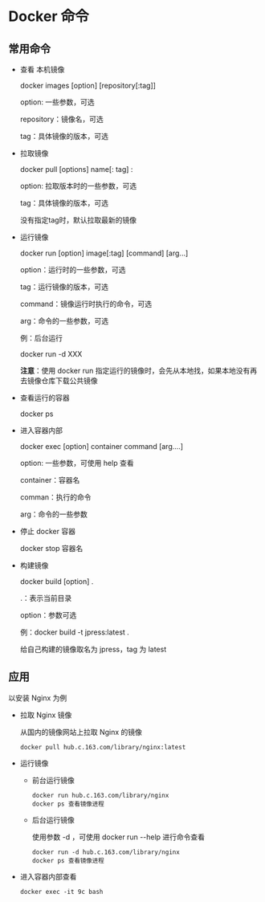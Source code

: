 # Docker 命令

## 常用命令

+ 查看 本机镜像

  docker images [option] [repository[:tag]]

  option: 一些参数，可选

  repository：镜像名，可选

  tag：具体镜像的版本，可选

+ 拉取镜像

  docker pull [options] name[: tag] :

  option: 拉取版本时的一些参数，可选

  tag：具体镜像的版本，可选

  没有指定tag时，默认拉取最新的镜像

+ 运行镜像

  docker run [option] image[:tag] [command] [arg...]

  option：运行时的一些参数，可选

  tag：运行镜像的版本，可选

  command：镜像运行时执行的命令，可选

  arg：命令的一些参数，可选

  例：后台运行

  docker run -d XXX

  **注意**：使用 docker run 指定运行的镜像时，会先从本地找，如果本地没有再去镜像仓库下载公共镜像

+ 查看运行的容器

  docker ps

+ 进入容器内部

  docker exec [option] container command [arg....]

  option: 一些参数，可使用 help 查看

  container：容器名

  comman：执行的命令

  arg：命令的一些参数

+ 停止 docker 容器

  docker stop 容器名
  
+ 构建镜像

  docker build [option] .

  .：表示当前目录

  option：参数可选

  例：docker build -t jpress:latest . 

  给自己构建的镜像取名为 jpress，tag 为 latest

## 应用

以安装 Nginx 为例

+ 拉取 Nginx 镜像

  从国内的镜像网站上拉取 Nginx 的镜像

  ```
  docker pull hub.c.163.com/library/nginx:latest
  ```

+ 运行镜像

  + 前台运行镜像

    ```
    docker run hub.c.163.com/library/nginx
    docker ps 查看镜像进程
    ```

  + 后台运行镜像

    使用参数 -d ，可使用 docker run --help 进行命令查看

    ```
    docker run -d hub.c.163.com/library/nginx
    docker ps 查看镜像进程
    ```

+ 进入容器内部查看

  ```
  docker exec -it 9c bash
  ```

  











